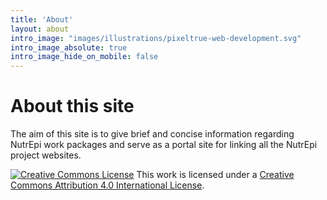 ```yaml
---
title: 'About'
layout: about
intro_image: "images/illustrations/pixeltrue-web-development.svg"
intro_image_absolute: true
intro_image_hide_on_mobile: false
---
```


# About this site

The aim of this site is to give brief and concise information regarding NutrEpi work packages
and serve as a portal site for linking all the NutrEpi project websites.

<a rel="license" href="http://creativecommons.org/licenses/by/4.0/"><img alt="Creative Commons License" style="border-width:0" src="https://i.creativecommons.org/l/by/4.0/88x31.png" /></a> This work is licensed under a <a rel="license" href="http://creativecommons.org/licenses/by/4.0/">Creative Commons Attribution 4.0 International License</a>.
